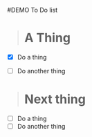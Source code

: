 #DEMO To Do list
># A Thing
- [x] Do a thing
- [ ] Do another thing


># Next thing
- [ ] Do a thing
- [ ] Do another thing
